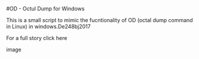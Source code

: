 #OD - Octul Dump for Windows

This is a small script to mimic the fucntionality of OD (octal dump command in Linux) in windows.De248bj2017

For a full story click here


image



























































 
